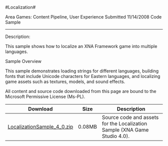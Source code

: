 #Localization#

Area
Games: Content Pipeline, User Experience
Submitted
11/14/2008
Code Sample

---

Description:

This sample shows how to localize an XNA Framework game into multiple languages.

Sample Overview

This sample demonstrates loading strings for different languages, building fonts that include Unicode characters for Eastern languages, and localizing game assets such as textures, models, and sound effects.


All content and source code downloaded from this page are bound to the Microsoft Permissive License (Ms-PL).


Download | Size | Description
---|---|---|
[LocalizationSample_4_0.zip](https://github.com/kniEngine/XNAGameStudio/blob/master/Samples/LocalizationSample_4_0.zip?raw=true) | 0.08MB | Source code and assets for the Localization Sample (XNA Game Studio 4.0). 